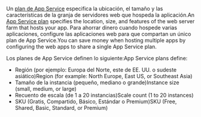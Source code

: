 <span data-ttu-id="18c83-101">Un [plan de App Service](../articles/app-service/azure-web-sites-web-hosting-plans-in-depth-overview.md) especifica la ubicación, el tamaño y las características de la granja de servidores web que hospeda la aplicación.</span><span class="sxs-lookup"><span data-stu-id="18c83-101">An [App Service plan](../articles/app-service/azure-web-sites-web-hosting-plans-in-depth-overview.md) specifies the location, size, and features of the web server farm that hosts your app.</span></span> <span data-ttu-id="18c83-102">Para ahorrar dinero cuando hospede varias aplicaciones, configure las aplicaciones web para que compartan un único plan de App Service.</span><span class="sxs-lookup"><span data-stu-id="18c83-102">You can save money when hosting multiple apps by configuring the web apps to share a single App Service plan.</span></span>

<span data-ttu-id="18c83-103">Los planes de App Service definen lo siguiente:</span><span class="sxs-lookup"><span data-stu-id="18c83-103">App Service plans define:</span></span>

* <span data-ttu-id="18c83-104">Región (por ejemplo: Europa del Norte, este de EE. UU. o sudeste asiático)</span><span class="sxs-lookup"><span data-stu-id="18c83-104">Region (for example: North Europe, East US, or Southeast Asia)</span></span>
* <span data-ttu-id="18c83-105">Tamaño de la instancia (pequeño, mediano o grande)</span><span class="sxs-lookup"><span data-stu-id="18c83-105">Instance size (small, medium, or large)</span></span>
* <span data-ttu-id="18c83-106">Recuento de escala (de 1 a 20 instancias)</span><span class="sxs-lookup"><span data-stu-id="18c83-106">Scale count (1 to 20 instances)</span></span>
* <span data-ttu-id="18c83-107">SKU (Gratis, Compartido, Básico, Estándar o Premium)</span><span class="sxs-lookup"><span data-stu-id="18c83-107">SKU (Free, Shared, Basic, Standard, or Premium)</span></span>